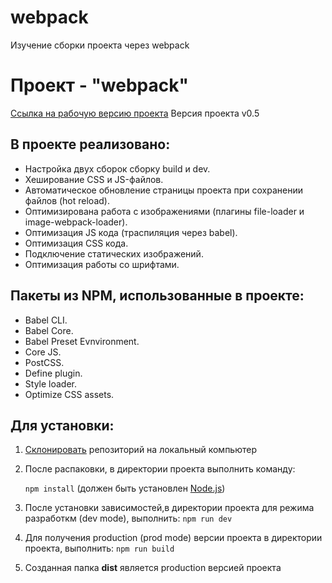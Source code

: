 # webpack
Изучение сборки проекта через webpack
# Проект - "webpack"

[Ссылка на рабочую версию проекта](https://rodin-anatoliy.github.io/webpack/)
Версия проекта v0.5

## В проекте реализовано:
- Настройка двух сборок сборку build и dev.
- Хеширование CSS и JS-файлов.
- Автоматическое обновление страницы проекта при сохранении файлов (hot reload).
- Оптимизирована работа с изображениями (плагины file-loader и image-webpack-loader).
- Оптимизация JS кода (траспиляция через babel).
- Оптимизация CSS кода.
- Подключение статических изображений.
- Оптимизация работы со шрифтами.

## Пакеты из NPM, использованные в проекте:
- Babel CLI.
- Babel Core.
- Babel Preset Evnvironment.
- Сore JS.
- PostCSS.
- Define plugin.
- Style loader.
- Optimize CSS assets.

## Для установки:
1. [Склонировать](https://git-scm.com/book/ru/v2/Appendix-C%3A-%D0%9A%D0%BE%D0%BC%D0%B0%D0%BD%D0%B4%D1%8B-Git-%D0%9A%D0%BB%D0%BE%D0%BD%D0%B8%D1%80%D0%BE%D0%B2%D0%B0%D0%BD%D0%B8%D0%B5-%D0%B8-%D1%81%D0%BE%D0%B7%D0%B4%D0%B0%D0%BD%D0%B8%D0%B5-%D1%80%D0%B5%D0%BF%D0%BE%D0%B7%D0%B8%D1%82%D0%BE%D1%80%D0%B8%D0%B5%D0%B2) репозиторий на локальный компьютер
1. После распаковки, в директории проекта выполнить команду: 

    ```npm install``` 
(должен быть установлен [Node.js](https://nodejs.org/en/))
2. После установки зависимостей,в директории проекта для режима разработкм (dev mode), выполнить:
    ```npm run dev```
3. Для получения production (prod mode) версии проекта в директории проекта, выполнить:
    ```npm run build```
4. Созданная папка **dist** является production версией проекта
